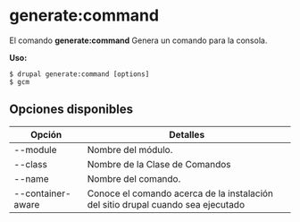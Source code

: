 # generate:command
El comando **generate:command** Genera un comando para la consola.

**Uso:**
```
$ drupal generate:command [options] 
$ gcm  
```

## Opciones disponibles
Opción | Detalles
-------|-------------
--module | Nombre del módulo.
--class | Nombre de la Clase de Comandos
--name | Nombre del comando.
--container-aware | Conoce el comando acerca de la instalación del sitio drupal cuando sea ejecutado
